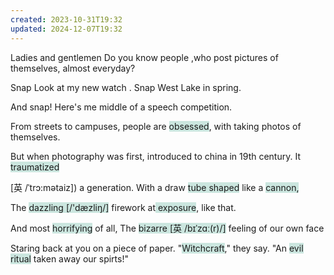 ```yaml
---
created: 2023-10-31T19:32
updated: 2024-12-07T19:32
---
```

Ladies and gentlemen
Do you know people ,who post pictures of themselves, almost everyday?

Snap
Look at my new watch .
Snap
West Lake in spring.

And snap!
Here's me middle of a speech competition.

From streets to campuses, people are <span style="background:rgba(3, 135, 102, 0.2)">obsessed</span>, with taking photos of themselves.

But when photography was first, introduced to china in 19th century.
It <span style="background:rgba(3, 135, 102, 0.2)">traumatized

[英 /ˈtrɔ:mətaiz])</span> a generation.
With a draw <span style="background:rgba(3, 135, 102, 0.2)">tube shaped</span> like a <span style="background:rgba(3, 135, 102, 0.2)">cannon,</span>

The <span style="background:rgba(3, 135, 102, 0.2)">dazzling [/'dæzliŋ/]</span> firework at<span style="background:rgba(3, 135, 102, 0.2)"> exposure</span>, like that. 

And most <span style="background:rgba(3, 135, 102, 0.2)">horrifying</span> of all,
The <span style="background:rgba(3, 135, 102, 0.2)">bizarre [英 /bɪˈzɑː(r)/]</span> feeling of our own face

Staring back at you on a piece of paper.
"<span style="background:rgba(3, 135, 102, 0.2)">Witchcraft</span>," they say.
"An <span style="background:rgba(3, 135, 102, 0.2)">evil ritual</span> taken away our spirts!"






